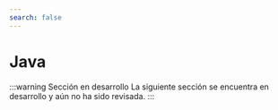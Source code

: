 ```yaml
---
search: false
---
```


# Java

:::warning Sección en desarrollo La siguiente sección se encuentra en desarrollo y aún no ha sido revisada. :::